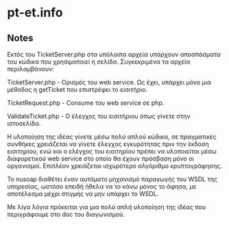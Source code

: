 pt-et.info
==========

Notes
--------
Εκτός του TicketServer.php στα υπόλοιπα αρχεία υπάρχουν αποσπάσματα του κώδικα που χρησιμοποιεί η σελίδα.
Συγκεκριμένα τα αρχεία περιλαμβάνουν:

TicketServer.php - Ορισμός του web service. Ως έχει, υπάρχει μόνο μια μέθοδος η getTicket που επιστρέφει το εισιτήριο.

TicketRequest.php - Consume του web service σε php.

ValidateTicket.php - Ο έλεγχος του εισιτήριου όπως γίνετε στην ιστοσελίδα.

Η υλοποίηση της ιδέας γίνετε μέσω πολύ απλού κώδικα, σε πραγματικές συνθήκες χρειάζεται να γίνετε έλεγχος εγκυρότητας πριν την έκδοση εισιτηρίου, ενώ και ο ελέγχος του εισιτηρίου πρέπει να υλοποιείται μέσω διαφορετικού web service στο οποίο θα έχουν πρόσβαση μόνο οι οργανισμοί. Επιπλέον χρειάζεται ισχυρότερο αλγόριθμο κρυπτογράφησης.

To nusoap διαθέτει έναν αυτόματο μηχανισμό παραγωγής του WSDL της υπηρεσίας, ωστόσο επειδή ήθελα να το κάνω μόνος το άφησα, με αποτέλεσμα μέχρι στιγμής να μην υπάρχει το WSDL.

Με λίγα λόγια πρόκειται για μια πολύ απλή υλοποίηση της ιδέας που περιγράφουμε στο doc του διαγωνισμού.
